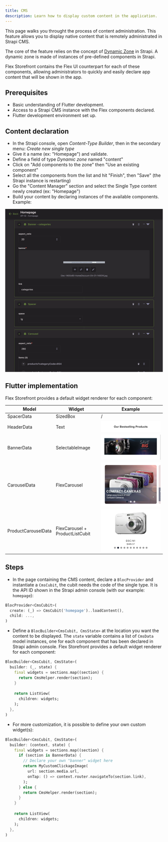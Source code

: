 ```yaml
---
title: CMS
description: Learn how to display custom content in the application.
---
```


This page walks you throught the process of content administration. This feature allows you to display native content that is remotely administrated in Strapi CMS.

The core of the feature relies on the concept of [Dynamic Zone](https://docs.strapi.io/dev-docs/api/entity-service/components-dynamic-zones) in Strapi. A dynamic zone is made of instances of pre-defined components in Strapi.

Flex Storefront contains the Flex UI counterpart for each of these components, allowing administrators to quickly and easily declare app content that will be shown in the app.

## Prerequisites
- Basic understanding of Flutter development.
- Access to a Strapi CMS instance with the Flex components declared.
- Flutter development environment set up.

## Content declaration

- In the Strapi console, open _Content-Type Builder_, then in the secondary menu: _Create new single type_
- Give it a name (ex: "Homepage") and validate.
- Define a field of type _Dynamic zone_ named "content"
- Click on "Add components to the zone" then "Use an existing component"
- Select all the components from the list and hit "Finish", then "Save" (the Strapi instance is restarting)
- Go the "Content Manager" section and select the Single Type content newly created (ex: "Homepage")
- Build your content by declaring instances of the available components. Example:

![Strapi admin console](./cms_strapi_console.png)

## Flutter implementation

Flex Storefront provides a default widget renderer for each component:

| Model               | Widget                          | Example                                             |
|---------------------|---------------------------------|-----------------------------------------------------|
| SpacerData          | SizedBox                        | /                                                   |
| HeaderData          | Text                            | ![Strapi admin console](./cms_header.png)           |
| BannerData          | SelectableImage                 | ![Strapi admin console](./cms_banner.png)           |
| CarouselData        | FlexCarousel                    | ![Strapi admin console](./cms_carousel.png)         |
| ProductCarouselData | FlexCarousel + ProductListCubit | ![Strapi admin console](./cms_product_carousel.png) |

## Steps

- In the page containing the CMS content, declare a `BlocProvider` and instantiate a `CmsCubit`, the cubit needs the code of the single type. It is the API ID shown in the Strapi admin console (with our example: `homepage`):

```dart
BlocProvider<CmsCubit>(
  create: (_) => CmsCubit('homepage')..loadContent(),
  child: ...,
)
```

- Define a `BlocBuilder<CmsCubit, CmsState>` at the location you want the content to be displayed. The `state` variable contains a list of `CmsData` model instances, one for each component that has been declared in Strapi admin console. Flex Storefront provides a default widget renderer for each component:

```dart
BlocBuilder<CmsCubit, CmsState>(
  builder: (_, state) {
    final widgets = sections.map((section) {
      return CmsHelper.render(section);
    }

    return ListView(
      children: widgets;
    );
  },
)
```

- For more customization, it is possible to define your own custom widget(s):

```dart
BlocBuilder<CmsCubit, CmsState>(
  builder: (context, state) {
    final widgets = sections.map((section) {
      if (section is BannerData) {
        // Declare your own "banner" widget here
        return MyCustomClickageImage(
          url: section.media.url,
          onTap: () => context.router.navigateTo(section.link),
        );
      } else {
        return CmsHelper.render(section);
      }
    }

    return ListView(
      children: widgets;
    );
  },
)
```
